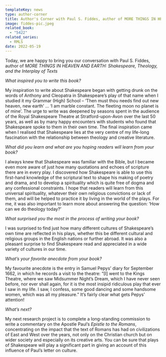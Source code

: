 ```yaml
---
templateKey: news
type: author-corner
title: Author's Corner with Paul S. Fiddes, author of MORE THINGS IN HEAVEN AND EARTH
image: fiddes-pic.jpeg
related_book:
  - "5422"
related_series:
  - RMLS
date: 2022-05-19
---
```

Today, we are happy to bring you our conversation with Paul S. Fiddes, author of *MORE THINGS IN HEAVEN AND EARTH: Shakespeare, Theology, and the Interplay of Texts*

*What inspired you to write this book?* 

My inspiration to write about Shakespeare began with getting drunk on the words of Anthony and Cleopatra in Shakespeare’s play of that name when I studied it my Grammar (High) School – ‘Then must thou needs find out new heaven, new earth’ ... ‘I am marble constant. The fleeting moon no planet is of mine’. The urge to write was deepened by seasons spent in the audience of the Royal Shakespeare Theatre at Stratford-upon-Avon over the last 50 years, as well as by many happy encounters with students who found that Shakespeare spoke to them in their own time. The final inspiration came when I realised that Shakespeare lies at the very centre of my life-long fascination with the relationship between theology and creative literature. 

*What did you learn and what are you hoping readers will learn from your book?* 

I always knew that Shakespeare was familiar with the Bible, but I became even more aware of just how many quotations and echoes of scripture there are in every play. I discovered how Shakespeare is able to use this first-hand knowledge of the scriptural text to shape his making of poetry and drama, and to develop a spirituality which is quite free of dogma and any confessional constraints. I hope that readers will learn from this universal spirituality, whatever their own religious convictions or lack of them, and will be helped to practice it by living in the world of the plays. For me, it was also important to learn more about answering the question: ‘How can we do theology today?’  

*What surprised you the most in the process of writing your book?* 

I was surprised to find just how many different cultures of Shakespeare’s own time are reflected in his plays, whether this be different cultural and religious groups in the English nations or further abroad. It was also a pleasant surprise to find Shakespeare read and appreciated in a wide variety of cultures in our time.  

*What’s your favorite anecdote from your book?*

My favourite anecdote is the entry in Samuel Pepys’ diary for September 1662, in which he records a visit to the theatre: “\[I] went to the Kings Theatre, where we saw Midsummer Night’s Dream, which I have never seen before, nor ever shall again, for it is the most insipid ridiculous play that ever I saw in my life. I saw, I confess, some good dancing and some handsome women, which was all my pleasure.” It’s fairly clear what gets Pepys’ attention!

*What’s next?* 

My next research project is to complete a long-standing commission to write  a commentary on the Apostle Paul’s *Epistle to the Romans*, concentrating on the impact that the text of Romans has had on civilizations of East and West over the years, not only on the Christian church but on wider society and especially on its creative arts. You can be sure that plays of Shakespeare will play a significant part in giving an account of this influence of Paul’s letter on culture.
